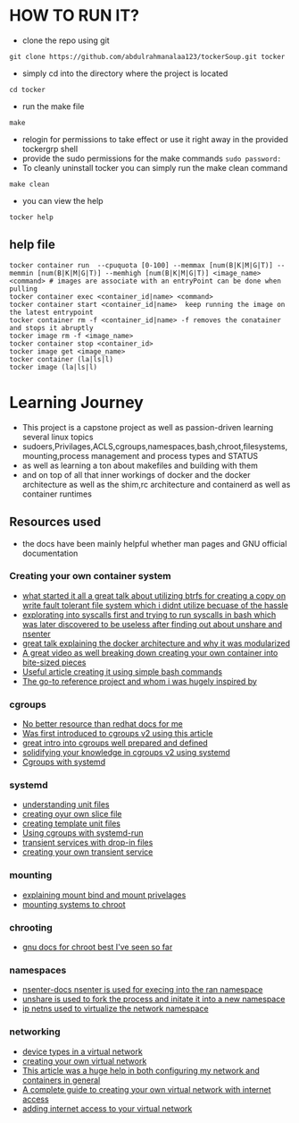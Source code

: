 # HOW TO RUN IT?
- clone the repo using git
```
git clone https://github.com/abdulrahmanalaa123/tockerSoup.git tocker
```
- simply cd into the directory where the project is located
```
cd tocker
```
- run the make file
```
make
```
- relogin for permissions to take effect or use it right away in the provided tockergrp shell
- provide the sudo permissions for the make commands
`sudo password: `
- To cleanly uninstall tocker you can simply run the make clean command
```
make clean
```
- you can view the help 
```
tocker help
```
## help file
```
tocker container run  --cpuquota [0-100] --memmax [num(B|K|M|G|T)] --memmin [num(B|K|M|G|T)] --memhigh [num(B|K|M|G|T)] <image_name> <command> # images are associate with an entryPoint can be done when pulling
tocker container exec <container_id|name> <command>
tocker container start <container_id|name>  keep running the image on the latest entrypoint
tocker container rm -f <container_id|name> -f removes the conatainer and stops it abruptly
tocker image rm -f <image_name> 
tocker container stop <container_id>
tocker image get <image_name>
tocker container (la|ls|l)
tocker image (la|ls|l)
```
# Learning Journey
- This project is a capstone project as well as passion-driven learning several linux topics 
- sudoers,Privilages,ACLS,cgroups,namespaces,bash,chroot,filesystems,mounting,process management and process types and STATUS
- as well as learning a ton about makefiles and building with them
- and on top of all that inner workings of docker and the docker architecture as well as the shim,rc architecture and containerd as well as container runtimes
## Resources used 
- the docs have been mainly helpful whether man pages and GNU official documentation
### Creating your own container system
- [what started it all a great talk about utilizing btrfs for creating a copy on write fault tolerant file system which i didnt utilize becuase of the hassle](https://www.youtube.com/watch?v=sK5i-N34im8)
- [explorating into syscalls first and trying to run syscalls in bash which was later discovered to be useless after finding out about unshare and nsenter](https://www.youtube.com/watch?v=Utf-A4rODH8)
- [great talk explaining the docker architecture and why it was modularized](https://www.youtube.com/watch?v=VWuHWfEB6ro)
- [A great video as well breaking down creating your own container into bite-sized pieces](https://www.youtube.com/watch?v=JOsWB50LmwQ&t=1394s) 
- [Useful article creating it using simple bash commands](https://icicimov.github.io/blog/virtualization/Linux-Container-Basics/)
- [The go-to reference project and whom i was hugely inspired by](https://github.com/p8952/bocker/blob/master/bocker)
### cgroups
- [No better resource than redhat docs for me](https://docs.redhat.com/en/documentation/red_hat_enterprise_linux/7/html/resource_management_guide/chap-introduction_to_control_groups)
- [Was first introduced to cgroups v2 using this article](https://medium.com/@charles.vissol/practicing-cgroup-v2-cad6743bba0c)
- [great intro into cgroups well prepared and defined](https://www.youtube.com/watch?v=gcX8fqOVCpw&t=3115s)
- [solidifying your knowledge in cgroups v2 using systemd](https://www.youtube.com/watch?v=gcX8fqOVCpw&t=3115s) 
- [Cgroups with systemd](https://www.redhat.com/en/blog/cgroups-part-four)
### systemd
- [understanding unit files](https://www.digitalocean.com/community/tutorials/understanding-systemd-units-and-unit-files)
- [creating oyur own slice file](https://serverfault.com/questions/1024514/systemd-how-do-i-create-a-new-slice-file)
- [creating template unit files](https://fedoramagazine.org/systemd-template-unit-files/)
- [Using cgroups with systemd-run](https://medium.com/@charles.vissol/systemd-and-cgroup-7eb80a08234d)
- [transient services with drop-in files](https://docs.oracle.com/en/operating-systems/oracle-linux/9/systemd/SystemdMngCgroupsV2.html#UsingDropInFiles2)
- [creating your own transient service](https://docs.redhat.com/en/documentation/red_hat_enterprise_linux/7/html/resource_management_guide/chap-using_control_groups#sec-Creating_Cgroups)
### mounting 
- [explaining mount bind and mount privelages](https://unix.stackexchange.com/questions/198590/what-is-a-bind-mount)
- [mounting systems to chroot](https://superuser.com/questions/165116/mount-dev-proc-sys-in-a-chroot-environment)
### chrooting
- [gnu docs for chroot best I've seen so far](https://www.gnu.org/software/coreutils/manual/html_node/chroot-invocation.html#chroot-invocation)
### namespaces
- [nsenter-docs nsenter is used for execing into the ran namespace](https://www.gnu.org/software/coreutils/manual/html_node/chroot-invocation.html#chroot-invocation)
- [unshare is used to fork the process and initate it into a new namespace](https://man7.org/linux/man-pages/man1/unshare.1.html)
- [ip netns used to virtualize the network namespace](https://man7.org/linux/man-pages/man8/ip-netns.8.html)
### networking
- [device types in a virtual network](https://developers.redhat.com/blog/2018/10/22/introduction-to-linux-interfaces-for-virtual-networking#team_device)
- [creating your own virtual network](https://linuxconfig.org/configuring-virtual-network-interfaces-in-linux)
- [This article was a huge help in both configuring my network and containers in general](https://icicimov.github.io/blog/virtualization/Linux-Container-Basics/)
- [A complete guide to creating your own virtual network with internet access](https://josephmuia.ca/2018-05-16-net-namespaces-veth-nat/)
- [adding internet access to your virtual network ](https://askubuntu.com/questions/1214876/ubuntu-server-virtual-network-interface-with-internet-access)

